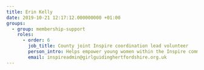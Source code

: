 ```yaml
---
title: Erin Kelly
date: 2019-10-21 12:17:12.000000000 +01:00
groups:
  - group: membership-support
    roles:
      - order: 6
        job_title: County joint Inspire coordination lead volunteer
        person_intro: Helps empower young women within the Inspire community (members aged 18-30) by encouraging and supporting them to take part in available opportunities.
        email: inspireadmin@girlguidinghertfordshire.org.uk
---
```


